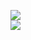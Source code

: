 [![](https://img.shields.io/badge/Made%20With-Github%20Spray-lightgrey.svg?style=for-the-badge&logo=github)](https://github.com/Annihil/github-spray#6343)  
[![](https://i.imgur.com/2DrTn0Z.gif)](https://github.com/Annihil/github-spray)